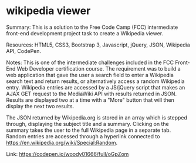 # wikipedia viewer

Summary: This is a solution to the Free Code Camp (FCC) intermediate front-end development project task to create a Wikipedia viewer.

Resources: HTML5, CSS3, Bootstrap 3, Javascript, jQuery, JSON, Wikipedia API, CodePen.

Notes: This is one of the intermediate challenges included in the FCC Front-End Web Developer certification course. The requirement was to build a web application that gave the user a search field to enter a Wikipedia search text and return results, or alternatively access a random Wikipedia entry. Wikipedia entries are accessed by a JS/jQuery script that makes an AJAX GET request to the MediaWiki API with results returned in JSON. Results are displayed two at a time with a "More" button that will then display the next two results.

The JSON returned by Wikipedia.org is stored in an array which is stepped through, displaying the subject title and a summary. Clicking on the summary takes the user to the full Wikipedia page in a separate tab. Random entries are accessed through a hyperlink connected to https://en.wikipedia.org/wiki/Special:Random.

Link: https://codepen.io/woody01666/full/oGpZom

